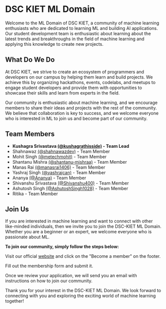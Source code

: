 # DSC KIET ML Domain

Welcome to the ML Domain of DSC KIET, a community of machine learning enthusiasts who are dedicated to learning ML and building AI applications. Our student development team is enthusiastic about learning about the latest trends and breakthroughs in the field of machine learning and applying this knowledge to create new projects.

## What Do We Do

At DSC KIET, we strive to create an ecosystem of programmers and developers on our campus by helping them learn and build projects. We achieve this by organizing hackathons, events, codelabs, and meetups to engage student developers and provide them with opportunities to showcase their skills and learn from experts in the field.

Our community is enthusiastic about machine learning, and we encourage members to share their ideas and projects with the rest of the community. We believe that collaboration is key to success, and we welcome everyone who is interested in ML to join us and become part of our community.

## Team Members
* **Kushagra Srivastava [(@kushagrathisside)](https://github.com/kushagrathisside) - Team Lead**
* Shahnawaz [(@shahnawazdev)](https://github.com/shahnawazdev) - Team Member
* Mohit Singh [(@metechmohit)](https://github.com/metechmohit) - Team Member
* Shantanu Mishra [(@shantanu-mishraa)](https://github.com/shantanu-mishraa) - Team Member
* Manas Rai [(@manasrai1406)](https://github.com/manasrai1406) - Team Member
* Yashraj Singh [(@yashrajcan)](https://github.com/yashrajcan) - Team Member
* Ananya [(@Ananya)](https://github.com/Ananya3632) - Team Member
* Shivanshu Srivastava [(@Shivanshu400)](https://github.com/Shivanshu400) - Team Member
* Ashutosh Singh [(@AshutoshSingh1028)](https://github.com/AshutoshSingh1028) - Team Member
* Ritika - Team Member

## Join Us

If you are interested in machine learning and want to connect with other like-minded individuals, then we invite you to join the DSC-KIET ML Domain. Whether you are a beginner or an expert, we welcome everyone who is passionate about ML.

**To join our community, simply follow the steps below:**

Visit our official [website](https://dsckiet.com) and click on the "Become a member" on the footer.

Fill out the membership form and submit it.

Once we review your application, we will send you an email with instructions on how to join our community.

Thank you for your interest in the DSC-KIET ML Domain. We look forward to connecting with you and exploring the exciting world of machine learning together!





